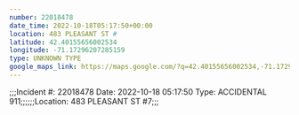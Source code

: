 ```yaml
---
number: 22018478
date_time: 2022-10-18T05:17:50+00:00
location: 483 PLEASANT ST #
latitude: 42.40155656002534
longitude: -71.17296207285159
type: UNKNOWN TYPE
google_maps_link: https://maps.google.com/?q=42.40155656002534,-71.17296207285159
---
```


;;;Incident #: 22018478   Date: 2022-10-18 05:17:50   Type: ACCIDENTAL 911;;;;;;Location: 483 PLEASANT ST #7;;;
